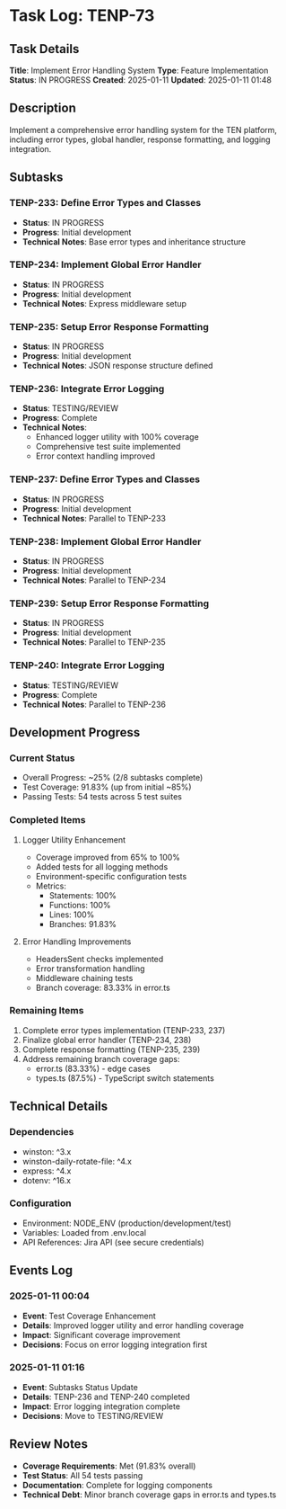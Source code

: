# Task Log: TENP-73

## Task Details
**Title**: Implement Error Handling System
**Type**: Feature Implementation
**Status**: IN PROGRESS
**Created**: 2025-01-11
**Updated**: 2025-01-11 01:48

## Description
Implement a comprehensive error handling system for the TEN platform, including error types, global handler, response formatting, and logging integration.

## Subtasks
### TENP-233: Define Error Types and Classes
- **Status**: IN PROGRESS
- **Progress**: Initial development
- **Technical Notes**: Base error types and inheritance structure

### TENP-234: Implement Global Error Handler
- **Status**: IN PROGRESS
- **Progress**: Initial development
- **Technical Notes**: Express middleware setup

### TENP-235: Setup Error Response Formatting
- **Status**: IN PROGRESS
- **Progress**: Initial development
- **Technical Notes**: JSON response structure defined

### TENP-236: Integrate Error Logging
- **Status**: TESTING/REVIEW
- **Progress**: Complete
- **Technical Notes**: 
  - Enhanced logger utility with 100% coverage
  - Comprehensive test suite implemented
  - Error context handling improved

### TENP-237: Define Error Types and Classes
- **Status**: IN PROGRESS
- **Progress**: Initial development
- **Technical Notes**: Parallel to TENP-233

### TENP-238: Implement Global Error Handler
- **Status**: IN PROGRESS
- **Progress**: Initial development
- **Technical Notes**: Parallel to TENP-234

### TENP-239: Setup Error Response Formatting
- **Status**: IN PROGRESS
- **Progress**: Initial development
- **Technical Notes**: Parallel to TENP-235

### TENP-240: Integrate Error Logging
- **Status**: TESTING/REVIEW
- **Progress**: Complete
- **Technical Notes**: Parallel to TENP-236

## Development Progress

### Current Status
- Overall Progress: ~25% (2/8 subtasks complete)
- Test Coverage: 91.83% (up from initial ~85%)
- Passing Tests: 54 tests across 5 test suites

### Completed Items
1. Logger Utility Enhancement
   - Coverage improved from 65% to 100%
   - Added tests for all logging methods
   - Environment-specific configuration tests
   - Metrics:
     * Statements: 100%
     * Functions: 100%
     * Lines: 100%
     * Branches: 91.83%

2. Error Handling Improvements
   - HeadersSent checks implemented
   - Error transformation handling
   - Middleware chaining tests
   - Branch coverage: 83.33% in error.ts

### Remaining Items
1. Complete error types implementation (TENP-233, 237)
2. Finalize global error handler (TENP-234, 238)
3. Complete response formatting (TENP-235, 239)
4. Address remaining branch coverage gaps:
   - error.ts (83.33%) - edge cases
   - types.ts (87.5%) - TypeScript switch statements

## Technical Details

### Dependencies
- winston: ^3.x
- winston-daily-rotate-file: ^4.x
- express: ^4.x
- dotenv: ^16.x

### Configuration
- Environment: NODE_ENV (production/development/test)
- Variables: Loaded from .env.local
- API References: Jira API (see secure credentials)

## Events Log
### 2025-01-11 00:04
- **Event**: Test Coverage Enhancement
- **Details**: Improved logger utility and error handling coverage
- **Impact**: Significant coverage improvement
- **Decisions**: Focus on error logging integration first

### 2025-01-11 01:16
- **Event**: Subtasks Status Update
- **Details**: TENP-236 and TENP-240 completed
- **Impact**: Error logging integration complete
- **Decisions**: Move to TESTING/REVIEW

## Review Notes
- **Coverage Requirements**: Met (91.83% overall)
- **Test Status**: All 54 tests passing
- **Documentation**: Complete for logging components
- **Technical Debt**: Minor branch coverage gaps in error.ts and types.ts
